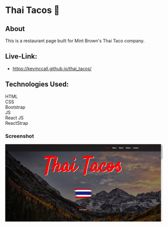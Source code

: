 # Thai Tacos :taco:

## About 

This is a restaurant page built for Mint Brown's Thai Taco company.

## Live-Link:

* https://kevmccall.github.io/thai_tacos/


## Technologies Used:

HTML               
CSS                
Bootstrap
<br>
JS
<br>
React JS
<br>
ReactStrap

### Screenshot
![](screenshot.png "ThaiTacos")
